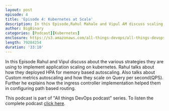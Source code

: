```yaml
---
layout: post
episode: 4
title: 'Episode 4: Kubernetes at Scale'
description: In this Episode,Rahul Mahale and Vipul AM discuss scaling apps on kubernetes and challenges involved in scaling kubernetes application.
author: BigBinary
categories: [Podcast][Kubernetes]
enclosure: https://s3.amazonaws.com/all-things-devops/all-things-devops-episode-4.mp3
length: 79284254
duration: '33:10'
---
```

In this Episode Rahul and Vipul discuss about the various strategies
they are using to implement application scaling on kubernetes.
Rahul talks about how they deployed HPA for memory based autoscaling.
Also talks about Custom metrics autoscaling and how they scale on Query per second(QPS).
Further he explains how the ingress controller implementation helped them
in configuring path based routing.

This podcast is part of "All things DevOps podcast" series. To listen the complete podcast  [click here](https://allthingsdevops.bigbinary.com/2017/12/04/episode-4-kubernetes-at-scale.html).
